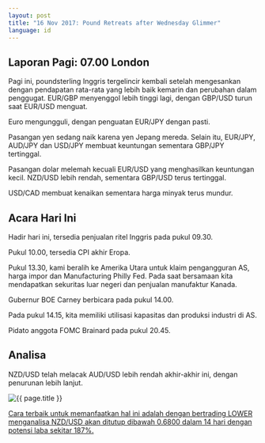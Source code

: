 ```yaml
---
layout: post
title: "16 Nov 2017: Pound Retreats after Wednesday Glimmer"
language: id
---
```

## Laporan Pagi: 07.00 London

Pagi ini, poundsterling Inggris tergelincir kembali setelah mengesankan dengan pendapatan rata-rata yang lebih baik kemarin dan perubahan dalam penggugat. EUR/GBP menyenggol lebih tinggi lagi, dengan GBP/USD turun saat EUR/USD menguat.

Euro mengungguli, dengan penguatan EUR/JPY dengan pasti.

Pasangan yen sedang naik karena yen Jepang mereda. Selain itu, EUR/JPY, AUD/JPY dan USD/JPY membuat keuntungan sementara GBP/JPY tertinggal.

Pasangan dolar melemah kecuali EUR/USD yang menghasilkan keuntungan kecil. NZD/USD lebih rendah, sementara GBP/USD terus tertinggal.

USD/CAD membuat kenaikan sementara harga minyak terus mundur.

## Acara Hari Ini

Hadir hari ini, tersedia penjualan ritel Inggris pada pukul 09.30.

Pukul 10.00, tersedia CPI akhir Eropa.

Pukul 13.30, kami beralih ke Amerika Utara untuk klaim pengangguran AS, harga impor dan Manufacturing Philly Fed. Pada saat bersamaan kita mendapatkan sekuritas luar negeri dan penjualan manufaktur Kanada.

Gubernur BOE Carney berbicara pada pukul 14.00.

Pada pukul 14.15, kita memiliki utilisasi kapasitas dan produksi industri di AS.

Pidato anggota FOMC Brainard pada pukul 20.45.

## Analisa

NZD/USD telah melacak AUD/USD lebih rendah akhir-akhir ini, dengan penurunan lebih lanjut.

<img src="{{ site.url }}/images/nov/id-16-nov-17.png" alt="{{ page.title }}" title="{{ page.title }}">

<a href="%LINK%%?currency=USD&market=forex&underlying=frxNZDUSD&formname=higherlower&duration_amount=14&duration_units=d&amount=10&amount_type=payout&expiry_type=duration&barrier=0.6800" target="_blank">Cara terbaik untuk memanfaatkan hal ini adalah dengan bertrading LOWER menganalisa NZD/USD akan ditutup dibawah 0.6800 dalam 14 hari dengan potensi laba sekitar 187%.</a>